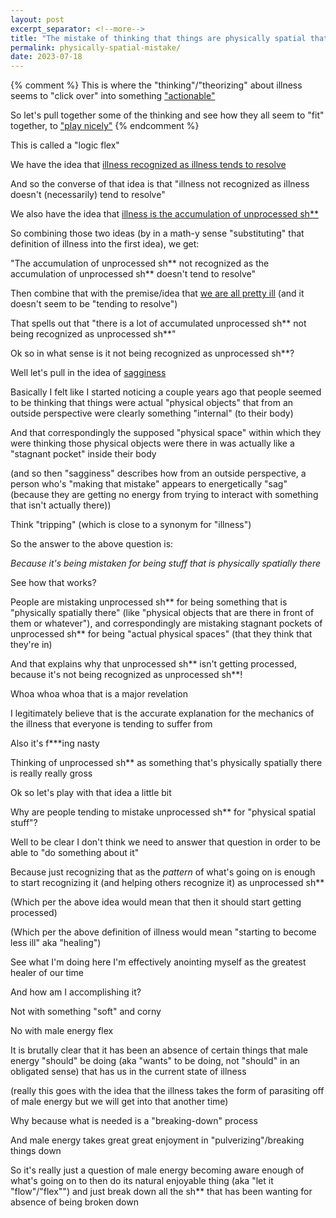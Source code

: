 ```yaml
---
layout: post
excerpt_separator: <!--more-->
title: "The mistake of thinking that things are physically spatial that aren't"
permalink: physically-spatial-mistake/
date: 2023-07-18
---
```


{% comment %}
This is where the "thinking"/"theorizing" about illness seems to
"click over" into something ["actionable"](/ideas-about-change)

So let's pull together some of the thinking and see how
they all seem to "fit" together, to ["play nicely"](/playfulness-mastery)
{% endcomment %}

This is called a "logic flex"

We have the idea that [illness recognized as illness tends to resolve](/illness-recognized-as-illness)

And so the converse of that idea is that "illness not recognized as illness doesn't (necessarily)
tend to resolve"

We also have the idea that [illness is the accumulation of unprocessed sh\*\*](/illness-as-the-accumulation-of-unprocessed-sh**)

So combining those two ideas (by in a math-y sense "substituting" that definition of illness into the first idea), we get:

"The accumulation of unprocessed sh\*\* not recognized as the accumulation of unprocessed sh\*\* doesn't tend to resolve"

Then combine that with the premise/idea that [we are all pretty ill](/were-all-ill) (and it doesn't
seem to be "tending to resolve")

That spells out that "there is a lot of accumulated unprocessed sh\*\* not being recognized as unprocessed sh\*\*"

Ok so in what sense is it not being recognized as unprocessed sh\*\*?

Well let's pull in the idea of [sagginess](/sagginess)

Basically I felt like I started noticing a couple years ago that people
seemed to be thinking that things were actual "physical objects" that from
an outside perspective were clearly something "internal" (to their body)

And that correspondingly the supposed "physical space" within which they
were thinking those physical objects were there in was actually like a 
"stagnant pocket" inside their body

(and so then "sagginess" describes how from an outside perspective, a person
who's "making that mistake" appears to energetically "sag" (because they are
getting no energy from trying to interact with something that isn't actually
there))

Think "tripping" (which is close to a synonym for "illness")

So the answer to the above question is:

_Because it's being mistaken for being stuff that is physically spatially there_

See how that works?

People are mistaking unprocessed sh\*\* for being something that is "physically
spatially there" (like "physical objects that are there in front of them or
whatever"), and correspondingly are mistaking stagnant pockets of unprocessed
sh\*\* for being "actual physical spaces" (that they think that they're in)

And that explains why that unprocessed sh\*\* isn't getting processed, because
it's not being recognized as unprocessed sh\*\*!

Whoa whoa whoa that is a major revelation

I legitimately believe that is the accurate explanation for the mechanics of
the illness that everyone is tending to suffer from

Also it's f\*\*\*ing nasty

Thinking of unprocessed sh\*\* as something that's physically spatially
there is really really gross

Ok so let's play with that idea a little bit

Why are people tending to mistake unprocessed sh\*\* for "physical spatial stuff"?

Well to be clear I don't think we need to answer that question in order to be able
to "do something about it"

Because just recognizing that as the _pattern_ of what's going on is enough to
start recognizing it (and helping others recognize it) as unprocessed sh\*\*

(Which per the above idea would mean that then it should start getting processed)

(Which per the above definition of illness would mean "starting to become less ill"
aka "healing")

See what I'm doing here I'm effectively anointing myself as the greatest healer
of our time

And how am I accomplishing it?

Not with something "soft" and corny

No with male energy flex

It is brutally clear that it has been an absence of certain things
that male energy "should" be doing (aka "wants" to be doing, not
"should" in an obligated sense) that has us in the current
state of illness

(really this goes with the idea that the illness takes the form
of parasiting off of male energy but we will get into that
another time)

Why because what is needed is a "breaking-down" process

And male energy takes great great enjoyment in
"pulverizing"/breaking things down

So it's really just a question of male energy becoming
aware enough of what's going on to then do its natural
enjoyable thing (aka "let it "flow"/"flex"") and
just break down all the sh\*\* that has been wanting for
absence of being broken down
